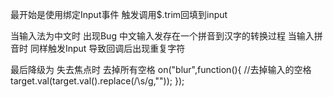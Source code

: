 最开始是使用绑定Input事件 触发调用$.trim回填到input

当输入法为中文时 出现Bug
中文输入发存在一个拼音到汉字的转换过程
当输入拼音时 同样触发Input 导致回调后出现重复字符

最后降级为 失去焦点时 去掉所有空格
on("blur",function(){
//去掉输入的空格
target.val(target.val().replace(/\s/g,""));
});

